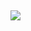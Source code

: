 ## <img src="[https://media3.giphy.com/media/v1.Y2lkPTc5MGI3NjExZ2VuczFkNWJ0amFzdnE5aGN5ZnZ6c29odGRxcXFma2pzenJ1bWY3ZyZlcD12MV9pbnRlcm5hbF9naWZfYnlfaWQmY3Q9Zw/11ZSwQNWba4YF2/giphy.gif](https://media0.giphy.com/media/v1.Y2lkPTc5MGI3NjExeTFkZ2Fzdm9qZGhvbDljeTd1bHcyMDM3cGF5amlhd2Y4cDQxZmc2eiZlcD12MV9pbnRlcm5hbF9naWZfYnlfaWQmY3Q9Zw/3oKIPnAiaMCws8nOsE/giphy.gif)" />

<!--
**mgdov/mgdov** is a ✨ _special_ ✨ repository because its `README.md` (this file) appears on your GitHub profile.

Here are some ideas to get you started:

- 🔭 I’m currently working on ...
- 🌱 I’m currently learning ...
- 👯 I’m looking to collaborate on ...
- 🤔 I’m looking for help with ...
- 💬 Ask me about ...
- 📫 How to reach me: ...
- 😄 Pronouns: ...
- ⚡ Fun fact: ...
-->
